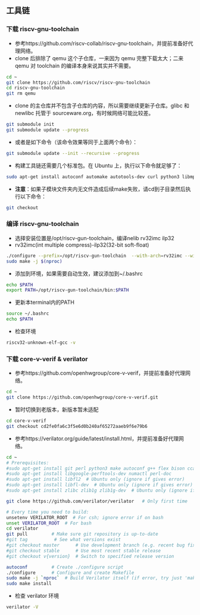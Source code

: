 
## 工具链
### 下载 riscv-gnu-toolchain

* 参考https://github.com/riscv-collab/riscv-gnu-toolchain，并提前准备好代理网络。
* clone 后排除了 qemu 这个子仓库，一来因为 qemu 完整下载太大；二来 qemu 对 toolchain 的编译本身来说其实并不需要。
```bash
cd ~
git clone https://github.com/riscv/riscv-gnu-toolchain
cd riscv-gnu-toolchain
git rm qemu
```

* clone 的主仓库并不包含子仓库的内容，所以需要继续更新子仓库。glibc 和 newlibc 托管于 sourceware.org，有时候网络可能比较差。
```bash
git submodule init
git submodule update --progress
```

* 或者是如下命令（该命令效果等同于上面两个命令）：
```bash
git submodule update --init --recursive --progress
```

* 构建工具链还需要几个标准包。在 Ubuntu 上，执行以下命令就足够了：
```bash
sudo apt-get install autoconf automake autotools-dev curl python3 libmpc-dev libmpfr-dev libgmp-dev gawk build-essential bison flex texinfo gperf libtool patchutils bc zlib1g-dev libexpat-dev
```

* **注意**：如果子模块文件夹内无文件造成后续make失败，请cd到子目录然后执行以下命令：
```bash
git checkout
```
### 编译 riscv-gnu-toolchain

* 选择安装位置是/opt/riscv-gun-toolchain，编译nelib rv32imc ilp32
* rv32imc(int multiple compress)-ilp32(32-bit soft-float)
```bash
./configure --prefix=/opt/riscv-gun-toolchain  --with-arch=rv32imc --with-abi=ilp32
sudo make -j $(nproc)
```

* 添加到环境，如果需要自动生效，建议添加到~/.bashrc
```bash
echo $PATH
export PATH=/opt/riscv-gun-toolchain/bin:$PATH
```

* 更新本terminal内的PATH
```bash
source ~/.bashrc
echo $PATH
```

* 检查环境
```bash
riscv32-unknown-elf-gcc -v
```

### 下载 core-v-verif & verilator

* 参考https://github.com/openhwgroup/core-v-verif，并提前准备好代理网络。
```bash
cd ~
git clone https://github.com/openhwgroup/core-v-verif.git
```

* 暂时切换到老版本，新版本暂未适配
```bash
cd core-v-verif
git checkout cd2fe0fa6c3f5e6d0b240af65272aaeb9f6e79b6
```

* 参考https://verilator.org/guide/latest/install.html，并提前准备好代理网络。
```bash
cd ~
# Prerequisites:
#sudo apt-get install git perl python3 make autoconf g++ flex bison ccache
#sudo apt-get install libgoogle-perftools-dev numactl perl-doc
#sudo apt-get install libfl2  # Ubuntu only (ignore if gives error)
#sudo apt-get install libfl-dev  # Ubuntu only (ignore if gives error)
#sudo apt-get install zlibc zlib1g zlib1g-dev  # Ubuntu only (ignore if gives error)

git clone https://github.com/verilator/verilator   # Only first time

# Every time you need to build:
unsetenv VERILATOR_ROOT  # For csh; ignore error if on bash
unset VERILATOR_ROOT  # For bash
cd verilator
git pull         # Make sure git repository is up-to-date
#git tag          # See what versions exist
#git checkout master      # Use development branch (e.g. recent bug fixes)
#git checkout stable      # Use most recent stable release
#git checkout v{version}  # Switch to specified release version

autoconf         # Create ./configure script
./configure      # Configure and create Makefile
sudo make -j `nproc`  # Build Verilator itself (if error, try just 'make')
sudo make install
```

* 检查 verilator 环境
```bash
verilator -V
```